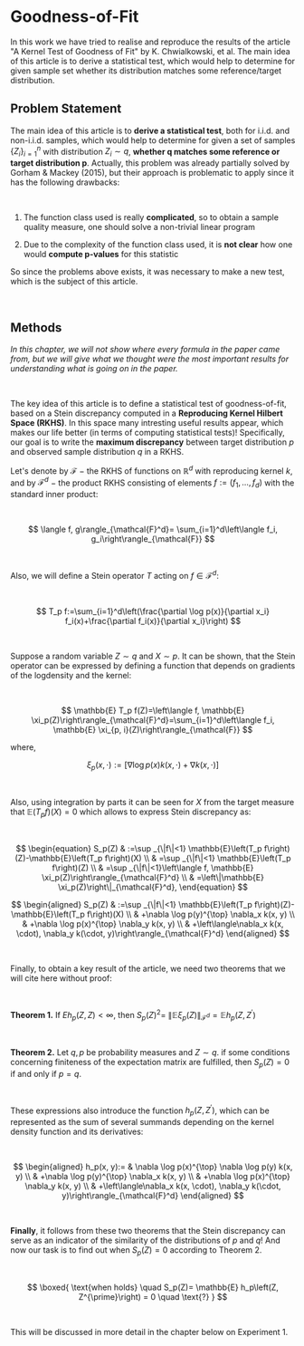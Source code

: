 # Goodness-of-Fit
In this work we have tried to realise and reproduce the results of the article "A Kernel Test of Goodness of Fit" by K. Chwialkowski, et al.  The main idea of this article is to derive a statistical test, which would help to determine for given sample set whether its distribution matches some reference/target distribution. 

## Problem Statement

The main idea of this article is to **derive a statistical test**, both for i.i.d. and non-i.i.d. samples, which would help to determine for given a set of samples $\{Z_i\}^n_{i=1}$ with distribution $Z_i \sim q$, **whether q matches some reference or target distribution p**. Actually, this problem was already partially solved by Gorham & Mackey (2015), but their approach is problematic to apply since it has the following drawbacks:

<br>

1. The function class used is really **complicated**, so to obtain a sample quality measure, one should solve a non-trivial linear program

2. Due to the complexity of the function class used, it is **not clear** how one would **compute p-values** for this statistic


So since the problems above exists, it was necessary to make a new test, which is the subject of this article.

<br>


## Methods

*In this chapter, we will not show where every formula in the paper came from, but we will give what we thought were the most important results for understanding what is going on in the paper.*

<br>

The key idea of this article is to define a statistical
test of goodness-of-fit, based on a Stein discrepancy computed in a **Reproducing Kernel Hilbert Space (RKHS)**. In this space many intresting useful results appear, which makes our life better (in terms of computing statistical tests)! Specifically, our goal is to write the **maximum discrepancy** between target distribution $p$ and observed sample distribution $q$ in a RKHS.

Let's denote by $\mathcal{F}$ $-$ the RKHS of functions on $\mathbb{R}^d$ with reproducing kernel $k$, and by $\mathcal{F}^d$ $-$ the product RKHS consisting of elements $f:=\left(f_1, \ldots, f_d\right)$ with the standard inner product:

<br>

 $$
 \langle f, g\rangle_{\mathcal{F}^d}= \sum_{i=1}^d\left\langle f_i, g_i\right\rangle_{\mathcal{F}}
 $$

<br>

Also, we will define a Stein operator $T$ acting on $f \in \mathcal{F}^d$:

<br>

  $$
  T_p f:=\sum_{i=1}^d\left(\frac{\partial \log p(x)}{\partial x_i} f_i(x)+\frac{\partial f_i(x)}{\partial x_i}\right)
  $$

<br>

Suppose a random variable $Z \sim q$ and $X \sim p$. It can be shown, that the Stein operator can be expressed by defining a function that depends on gradients of the logdensity and the kernel:

<br>

$$
\mathbb{E} T_p f(Z)=\left\langle f, \mathbb{E} \xi_p(Z)\right\rangle_{\mathcal{F}^d}=\sum_{i=1}^d\left\langle f_i, \mathbb{E} \xi_{p, i}(Z)\right\rangle_{\mathcal{F}}
$$

where,

$$
\xi_p(x, \cdot):=[\nabla \log p(x) k(x, \cdot)+\nabla k(x, \cdot)]
$$

<br>

Also, using integration by parts it can be seen for $X$ from the target measure that $\mathbb{E}\left(T_p f\right)(X)=0$ which allows to express Stein discrepancy as:

<br>

$$
\begin{equation}
S_p(Z) & :=\sup _{\|f\|<1} \mathbb{E}\left(T_p f\right)(Z)-\mathbb{E}\left(T_p f\right)(X) \\
& =\sup _{\|f\|<1} \mathbb{E}\left(T_p f\right)(Z) \\
& =\sup _{\|f\|<1}\left\langle f, \mathbb{E} \xi_p(Z)\right\rangle_{\mathcal{F}^d} \\
& =\left\|\mathbb{E} \xi_p(Z)\right\|_{\mathcal{F}^d},
\end{equation}
$$

$$
\begin{aligned}
S_p(Z) & :=\sup _{\|f\|<1} \mathbb{E}\left(T_p f\right)(Z)-\mathbb{E}\left(T_p f\right)(X) \\
& +\nabla \log p(y)^{\top} \nabla_x k(x, y) \\
& +\nabla \log p(x)^{\top} \nabla_y k(x, y) \\
& +\left\langle\nabla_x k(x, \cdot), \nabla_y k(\cdot, y)\right\rangle_{\mathcal{F}^d}
\end{aligned}
$$

<br>

Finally, to obtain a key result of the article, we need two theorems that we will cite here without proof:

<br>

**Theorem 1.**
If $E h_p(Z, Z)<\infty$, then $S_p(Z)^2=$ $\left\|\mathbb{E} \xi_p(Z)\right\|_{\mathcal{F}^d}=\mathbb{E} h_p\left(Z, Z^{\prime}\right)$

<br>

**Theorem 2.**
Let $q, p$ be probability measures and $Z \sim q$. if some conditions concerning finiteness of the expectation matrix are fulfilled, then $S_p(Z)=0$ if and only if $p=q$.

<br>

These expressions also introduce the function $h_p(Z, Z^{\prime})$, which can be represented as the sum of several summands depending on the kernel density function and its derivatives:

<br>

$$
\begin{aligned}
h_p(x, y):= & \nabla \log p(x)^{\top} \nabla \log p(y) k(x, y) \\
& +\nabla \log p(y)^{\top} \nabla_x k(x, y) \\
& +\nabla \log p(x)^{\top} \nabla_y k(x, y) \\
& +\left\langle\nabla_x k(x, \cdot), \nabla_y k(\cdot, y)\right\rangle_{\mathcal{F}^d}
\end{aligned}
$$

<br>

**Finally**, it follows from these two theorems that the Stein discrepancy can serve as an indicator of the similarity of the distributions of $p$ and $q$! And now our task is to find out when $S_p(Z) = 0$ according to Theorem 2.

<br>

$$
\boxed{
\text{when holds} \quad S_p(Z)= \mathbb{E} h_p\left(Z, Z^{\prime}\right) = 0  \quad \text{?}
}
$$

<br>

This will be discussed in more detail in the chapter below on Experiment 1.
